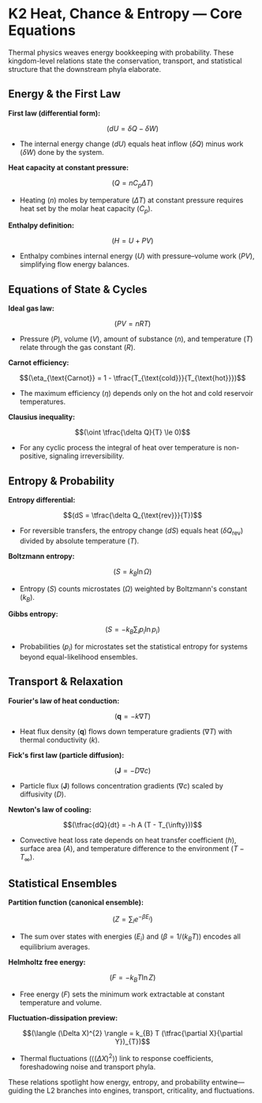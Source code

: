 # K2 Heat, Chance & Entropy — Core Equations

Thermal physics weaves energy bookkeeping with probability. These kingdom-level relations state the conservation, transport, and statistical structure that the downstream phyla elaborate.

## Energy & the First Law
**First law (differential form):**

$$(dU = \delta Q - \delta W)$$

- The internal energy change $(dU)$ equals heat inflow $(\delta Q)$ minus work $(\delta W)$ done by the system.

**Heat capacity at constant pressure:**

$$(Q = n C_{p} \Delta T)$$

- Heating $(n)$ moles by temperature $(\Delta T)$ at constant pressure requires heat set by the molar heat capacity $(C_{p})$.

**Enthalpy definition:**

$$(H = U + P V)$$

- Enthalpy combines internal energy $(U)$ with pressure–volume work $(P V)$, simplifying flow energy balances.

## Equations of State & Cycles
**Ideal gas law:**

$$(P V = n R T)$$

- Pressure $(P)$, volume $(V)$, amount of substance $(n)$, and temperature $(T)$ relate through the gas constant $(R)$.

**Carnot efficiency:**

$$(\eta_{\text{Carnot}} = 1 - \tfrac{T_{\text{cold}}}{T_{\text{hot}}})$$

- The maximum efficiency $(\eta)$ depends only on the hot and cold reservoir temperatures.

**Clausius inequality:**

$$(\oint \tfrac{\delta Q}{T} \le 0)$$

- For any cyclic process the integral of heat over temperature is non-positive, signaling irreversibility.

## Entropy & Probability
**Entropy differential:**

$$(dS = \tfrac{\delta Q_{\text{rev}}}{T})$$

- For reversible transfers, the entropy change $(dS)$ equals heat $(\delta Q_{\text{rev}})$ divided by absolute temperature $(T)$.

**Boltzmann entropy:**

$$(S = k_{B} \ln \Omega)$$

- Entropy $(S)$ counts microstates $(\Omega)$ weighted by Boltzmann's constant $(k_{B})$.

**Gibbs entropy:**

$$(S = -k_{B} \sum_{i} p_{i} \ln p_{i})$$

- Probabilities $(p_{i})$ for microstates set the statistical entropy for systems beyond equal-likelihood ensembles.

## Transport & Relaxation
**Fourier's law of heat conduction:**

$$(\mathbf{q} = -k \nabla T)$$

- Heat flux density $(\mathbf{q})$ flows down temperature gradients $(\nabla T)$ with thermal conductivity $(k)$.

**Fick's first law (particle diffusion):**

$$(\mathbf{J} = -D \nabla c)$$

- Particle flux $(\mathbf{J})$ follows concentration gradients $(\nabla c)$ scaled by diffusivity $(D)$.

**Newton's law of cooling:**

$$(\tfrac{dQ}{dt} = -h A (T - T_{\infty}))$$

- Convective heat loss rate depends on heat transfer coefficient $(h)$, surface area $(A)$, and temperature difference to the environment $(T - T_{\infty})$.

## Statistical Ensembles
**Partition function (canonical ensemble):**

$$(Z = \sum_{i} e^{-\beta E_{i}})$$

- The sum over states with energies $(E_{i})$ and $(\beta = 1/(k_{B} T))$ encodes all equilibrium averages.

**Helmholtz free energy:**

$$(F = -k_{B} T \ln Z)$$

- Free energy $(F)$ sets the minimum work extractable at constant temperature and volume.

**Fluctuation-dissipation preview:**

$$(\langle (\Delta X)^{2} \rangle = k_{B} T (\tfrac{\partial X}{\partial Y})_{T})$$

- Thermal fluctuations $(\langle (\Delta X)^{2} \rangle)$ link to response coefficients, foreshadowing noise and transport phyla.

These relations spotlight how energy, entropy, and probability entwine—guiding the L2 branches into engines, transport, criticality, and fluctuations.
